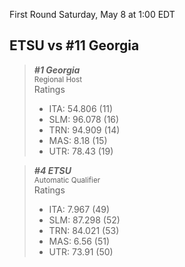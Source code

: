 First Round
Saturday, May 8 at 1:00 EDT
## ETSU vs #11 Georgia

> ***#1 Georgia***  
> <sub>Regional Host</sub>  
> Ratings  
> - ITA: 54.806 (11)  
> - SLM: 96.078 (16)  
> - TRN: 94.909 (14)  
> - MAS: 8.18 (15)  
> - UTR: 78.43 (19)  

> ***#4 ETSU***  
> <sub>Automatic Qualifier</sub>  
> Ratings  
> - ITA: 7.967 (49)  
> - SLM: 87.298 (52)  
> - TRN: 84.021 (53)  
> - MAS: 6.56 (51)  
> - UTR: 73.91 (50)  
